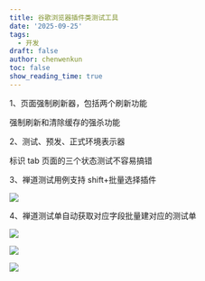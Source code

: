 ```yaml
---
title: 谷歌浏览器插件类测试工具
date: '2025-09-25'
tags:
  - 开发
draft: false
author: chenwenkun
toc: false
show_reading_time: true
---
```

1、页面强制刷新器，包括两个刷新功能

强制刷新和清除缓存的强杀功能

2、测试、预发、正式环境表示器

标识 tab 页面的三个状态测试不容易搞错

3、禅道测试用例支持 shift+批量选择插件

![](https://prod-files-secure.s3.us-west-2.amazonaws.com/c205fb54-92b2-4987-8be3-972b67d27acc/7ca8990d-2ef0-4ad6-8256-c807dbb8b3d5/image.png?X-Amz-Algorithm=AWS4-HMAC-SHA256&X-Amz-Content-Sha256=UNSIGNED-PAYLOAD&X-Amz-Credential=ASIAZI2LB466WEV22FCH%2F20251002%2Fus-west-2%2Fs3%2Faws4_request&X-Amz-Date=20251002T004759Z&X-Amz-Expires=3600&X-Amz-Security-Token=IQoJb3JpZ2luX2VjEIn%2F%2F%2F%2F%2F%2F%2F%2F%2F%2FwEaCXVzLXdlc3QtMiJIMEYCIQCt8uQ5%2B%2FmM%2FDn8nEsW4HnYEBaYmcC4vbYb744YSGvAHgIhAJjqXPxvAFo5jgzOZ%2Fjb7nt2E52M6m6smH%2BSl7LRG%2BV0Kv8DCCIQABoMNjM3NDIzMTgzODA1IgwTPdDEp78EISCI9SYq3APKBwYT076AI4YqWM3rAy9q%2BBejlM%2BnjrQ9hgJkhQBOknmqbBxOC%2B7t28fJ8xJsSNgXXHv4D2XyR9mL1ktKFekBR%2F2hd5Vgp4zhOieD5fvT5wsZmz5vdPOSAFazWHsXi0oklB0fGgXqbP29mbIbiEo7kWpFLHXN9Y%2FRe1Ch%2B1zty18UV7tlsikPxVVh%2BorYLBH1FTk0MWfO5tUcbKEJG6QhKmab0WBw25u3w6pqQm9b36clnLgpc8VkAlg4dfMrKnV%2Br0%2Biav737Qp2Rrx0igWsXSH2D%2BKtLTuOZm5e6ZqvpbulwpYY8M1JY7%2FcvjpE%2FUJ0fon3BGdSbfVlwYQkjg061lg55rCveEFpZaeM7t2p00afol%2BhfR4Gob%2Bo3oy1wnNG4iYEhWN9tFb84C1rhB3RwLP3eo4XHJhjRz579RLL2VIj98Nre%2BHJ87c3FI3dASNTJcS1%2FRsTVPy4whUY7G8z4GSflGuEsmPXeNsRKXmoKU6m9hmZpy0IZPXGrmrUJlskwJbuf739ubvI8JOSS2ZR3Z7mrU746BwP4gm8eNmBGQSMot8xCyhoFZ7SZcEy5%2BrCoZVwkqfsIhPni5uvfGX6Z0eg5YYprp7e1m%2BfF6KWI3%2ByQBTfPZsAJTv8ZDC6kPfGBjqkAXMO9mQ4v814826LvdT8YFSdTOsljG97ujoVcL12hpB%2BJ3EpOnh0FYpsCYRPe4YaCq0L5ylES2Am9KHKIBMuSCw12GgDLg0PUqL0sUnCQEE7AheD9F4by2f6wnW3O2%2BuWIgLIEJPTgO3Q%2Fc3w04YtXCcwo4Tfg8mIViG%2B4BJP81iws7goOXkkigzUSzmaE0MDiGi77XpooJfcsXfJFMdmPBNdJmN&X-Amz-Signature=5e37c7512e5c86a228a45ed614b4757dae8ef41a3e2dec2ad790fc5436aa5d5f&X-Amz-SignedHeaders=host&x-amz-checksum-mode=ENABLED&x-id=GetObject)

4、禅道测试单自动获取对应字段批量建对应的测试单

![](https://prod-files-secure.s3.us-west-2.amazonaws.com/c205fb54-92b2-4987-8be3-972b67d27acc/1ea39b01-dd1c-4a56-bb09-4fe87447f5c7/image.png?X-Amz-Algorithm=AWS4-HMAC-SHA256&X-Amz-Content-Sha256=UNSIGNED-PAYLOAD&X-Amz-Credential=ASIAZI2LB466WEV22FCH%2F20251002%2Fus-west-2%2Fs3%2Faws4_request&X-Amz-Date=20251002T004759Z&X-Amz-Expires=3600&X-Amz-Security-Token=IQoJb3JpZ2luX2VjEIn%2F%2F%2F%2F%2F%2F%2F%2F%2F%2FwEaCXVzLXdlc3QtMiJIMEYCIQCt8uQ5%2B%2FmM%2FDn8nEsW4HnYEBaYmcC4vbYb744YSGvAHgIhAJjqXPxvAFo5jgzOZ%2Fjb7nt2E52M6m6smH%2BSl7LRG%2BV0Kv8DCCIQABoMNjM3NDIzMTgzODA1IgwTPdDEp78EISCI9SYq3APKBwYT076AI4YqWM3rAy9q%2BBejlM%2BnjrQ9hgJkhQBOknmqbBxOC%2B7t28fJ8xJsSNgXXHv4D2XyR9mL1ktKFekBR%2F2hd5Vgp4zhOieD5fvT5wsZmz5vdPOSAFazWHsXi0oklB0fGgXqbP29mbIbiEo7kWpFLHXN9Y%2FRe1Ch%2B1zty18UV7tlsikPxVVh%2BorYLBH1FTk0MWfO5tUcbKEJG6QhKmab0WBw25u3w6pqQm9b36clnLgpc8VkAlg4dfMrKnV%2Br0%2Biav737Qp2Rrx0igWsXSH2D%2BKtLTuOZm5e6ZqvpbulwpYY8M1JY7%2FcvjpE%2FUJ0fon3BGdSbfVlwYQkjg061lg55rCveEFpZaeM7t2p00afol%2BhfR4Gob%2Bo3oy1wnNG4iYEhWN9tFb84C1rhB3RwLP3eo4XHJhjRz579RLL2VIj98Nre%2BHJ87c3FI3dASNTJcS1%2FRsTVPy4whUY7G8z4GSflGuEsmPXeNsRKXmoKU6m9hmZpy0IZPXGrmrUJlskwJbuf739ubvI8JOSS2ZR3Z7mrU746BwP4gm8eNmBGQSMot8xCyhoFZ7SZcEy5%2BrCoZVwkqfsIhPni5uvfGX6Z0eg5YYprp7e1m%2BfF6KWI3%2ByQBTfPZsAJTv8ZDC6kPfGBjqkAXMO9mQ4v814826LvdT8YFSdTOsljG97ujoVcL12hpB%2BJ3EpOnh0FYpsCYRPe4YaCq0L5ylES2Am9KHKIBMuSCw12GgDLg0PUqL0sUnCQEE7AheD9F4by2f6wnW3O2%2BuWIgLIEJPTgO3Q%2Fc3w04YtXCcwo4Tfg8mIViG%2B4BJP81iws7goOXkkigzUSzmaE0MDiGi77XpooJfcsXfJFMdmPBNdJmN&X-Amz-Signature=6019c5ce073904b0c5dae898decf7f50385400bc681f1485716801482543f0a0&X-Amz-SignedHeaders=host&x-amz-checksum-mode=ENABLED&x-id=GetObject)

![](https://prod-files-secure.s3.us-west-2.amazonaws.com/c205fb54-92b2-4987-8be3-972b67d27acc/fa727f1d-546c-42aa-9508-d8d3d1275bcd/image.png?X-Amz-Algorithm=AWS4-HMAC-SHA256&X-Amz-Content-Sha256=UNSIGNED-PAYLOAD&X-Amz-Credential=ASIAZI2LB466WEV22FCH%2F20251002%2Fus-west-2%2Fs3%2Faws4_request&X-Amz-Date=20251002T004759Z&X-Amz-Expires=3600&X-Amz-Security-Token=IQoJb3JpZ2luX2VjEIn%2F%2F%2F%2F%2F%2F%2F%2F%2F%2FwEaCXVzLXdlc3QtMiJIMEYCIQCt8uQ5%2B%2FmM%2FDn8nEsW4HnYEBaYmcC4vbYb744YSGvAHgIhAJjqXPxvAFo5jgzOZ%2Fjb7nt2E52M6m6smH%2BSl7LRG%2BV0Kv8DCCIQABoMNjM3NDIzMTgzODA1IgwTPdDEp78EISCI9SYq3APKBwYT076AI4YqWM3rAy9q%2BBejlM%2BnjrQ9hgJkhQBOknmqbBxOC%2B7t28fJ8xJsSNgXXHv4D2XyR9mL1ktKFekBR%2F2hd5Vgp4zhOieD5fvT5wsZmz5vdPOSAFazWHsXi0oklB0fGgXqbP29mbIbiEo7kWpFLHXN9Y%2FRe1Ch%2B1zty18UV7tlsikPxVVh%2BorYLBH1FTk0MWfO5tUcbKEJG6QhKmab0WBw25u3w6pqQm9b36clnLgpc8VkAlg4dfMrKnV%2Br0%2Biav737Qp2Rrx0igWsXSH2D%2BKtLTuOZm5e6ZqvpbulwpYY8M1JY7%2FcvjpE%2FUJ0fon3BGdSbfVlwYQkjg061lg55rCveEFpZaeM7t2p00afol%2BhfR4Gob%2Bo3oy1wnNG4iYEhWN9tFb84C1rhB3RwLP3eo4XHJhjRz579RLL2VIj98Nre%2BHJ87c3FI3dASNTJcS1%2FRsTVPy4whUY7G8z4GSflGuEsmPXeNsRKXmoKU6m9hmZpy0IZPXGrmrUJlskwJbuf739ubvI8JOSS2ZR3Z7mrU746BwP4gm8eNmBGQSMot8xCyhoFZ7SZcEy5%2BrCoZVwkqfsIhPni5uvfGX6Z0eg5YYprp7e1m%2BfF6KWI3%2ByQBTfPZsAJTv8ZDC6kPfGBjqkAXMO9mQ4v814826LvdT8YFSdTOsljG97ujoVcL12hpB%2BJ3EpOnh0FYpsCYRPe4YaCq0L5ylES2Am9KHKIBMuSCw12GgDLg0PUqL0sUnCQEE7AheD9F4by2f6wnW3O2%2BuWIgLIEJPTgO3Q%2Fc3w04YtXCcwo4Tfg8mIViG%2B4BJP81iws7goOXkkigzUSzmaE0MDiGi77XpooJfcsXfJFMdmPBNdJmN&X-Amz-Signature=44145b30d6fce4d1d3ced9b98187f457963616a09347274d6c2c89b623603679&X-Amz-SignedHeaders=host&x-amz-checksum-mode=ENABLED&x-id=GetObject)

![](https://prod-files-secure.s3.us-west-2.amazonaws.com/c205fb54-92b2-4987-8be3-972b67d27acc/2a374ca8-3be3-4978-8ee1-2331f1db0267/image.png?X-Amz-Algorithm=AWS4-HMAC-SHA256&X-Amz-Content-Sha256=UNSIGNED-PAYLOAD&X-Amz-Credential=ASIAZI2LB466WEV22FCH%2F20251002%2Fus-west-2%2Fs3%2Faws4_request&X-Amz-Date=20251002T004759Z&X-Amz-Expires=3600&X-Amz-Security-Token=IQoJb3JpZ2luX2VjEIn%2F%2F%2F%2F%2F%2F%2F%2F%2F%2FwEaCXVzLXdlc3QtMiJIMEYCIQCt8uQ5%2B%2FmM%2FDn8nEsW4HnYEBaYmcC4vbYb744YSGvAHgIhAJjqXPxvAFo5jgzOZ%2Fjb7nt2E52M6m6smH%2BSl7LRG%2BV0Kv8DCCIQABoMNjM3NDIzMTgzODA1IgwTPdDEp78EISCI9SYq3APKBwYT076AI4YqWM3rAy9q%2BBejlM%2BnjrQ9hgJkhQBOknmqbBxOC%2B7t28fJ8xJsSNgXXHv4D2XyR9mL1ktKFekBR%2F2hd5Vgp4zhOieD5fvT5wsZmz5vdPOSAFazWHsXi0oklB0fGgXqbP29mbIbiEo7kWpFLHXN9Y%2FRe1Ch%2B1zty18UV7tlsikPxVVh%2BorYLBH1FTk0MWfO5tUcbKEJG6QhKmab0WBw25u3w6pqQm9b36clnLgpc8VkAlg4dfMrKnV%2Br0%2Biav737Qp2Rrx0igWsXSH2D%2BKtLTuOZm5e6ZqvpbulwpYY8M1JY7%2FcvjpE%2FUJ0fon3BGdSbfVlwYQkjg061lg55rCveEFpZaeM7t2p00afol%2BhfR4Gob%2Bo3oy1wnNG4iYEhWN9tFb84C1rhB3RwLP3eo4XHJhjRz579RLL2VIj98Nre%2BHJ87c3FI3dASNTJcS1%2FRsTVPy4whUY7G8z4GSflGuEsmPXeNsRKXmoKU6m9hmZpy0IZPXGrmrUJlskwJbuf739ubvI8JOSS2ZR3Z7mrU746BwP4gm8eNmBGQSMot8xCyhoFZ7SZcEy5%2BrCoZVwkqfsIhPni5uvfGX6Z0eg5YYprp7e1m%2BfF6KWI3%2ByQBTfPZsAJTv8ZDC6kPfGBjqkAXMO9mQ4v814826LvdT8YFSdTOsljG97ujoVcL12hpB%2BJ3EpOnh0FYpsCYRPe4YaCq0L5ylES2Am9KHKIBMuSCw12GgDLg0PUqL0sUnCQEE7AheD9F4by2f6wnW3O2%2BuWIgLIEJPTgO3Q%2Fc3w04YtXCcwo4Tfg8mIViG%2B4BJP81iws7goOXkkigzUSzmaE0MDiGi77XpooJfcsXfJFMdmPBNdJmN&X-Amz-Signature=56b2c8e3d6cd275d91544a1b986fd4c30ad7a93c933edca67d5e08d82e6d17bd&X-Amz-SignedHeaders=host&x-amz-checksum-mode=ENABLED&x-id=GetObject)
